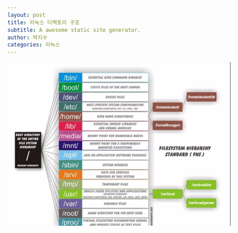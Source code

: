 ```yaml
---
layout: post
title: 리눅스 디렉토리 구조
subtitle: A awesome static site generator.
author: 박지수
categories: 리눅스
---
```


![디렉토리 구조](/assets/images/post/linux-directory.png)